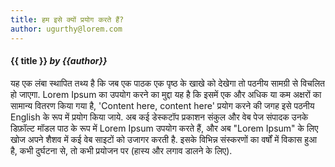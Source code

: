 ```yaml
---
title: हम इसे क्यों प्रयोग करते हैं?
author: ugurthy@lorem.com
---
```


#### {{  title }} *by {{author}}*

यह एक लंबा स्थापित तथ्य है कि जब एक पाठक एक पृष्ठ के खाखे को देखेगा तो पठनीय सामग्री से विचलित हो जाएगा. Lorem Ipsum का उपयोग करने का मुद्दा यह है कि इसमें एक और अधिक या कम अक्षरों का सामान्य वितरण किया गया है, 'Content here, content here' प्रयोग करने की जगह इसे पठनीय English के रूप में प्रयोग किया जाये. अब कई डेस्कटॉप प्रकाशन संकुल और वेब पेज संपादक उनके डिफ़ॉल्ट मॉडल पाठ के रूप में Lorem Ipsum उपयोग करते हैं, और अब "Lorem Ipsum" के लिए खोज अपने शैशव में कई वेब साइटों को उजागर करती है. इसके विभिन्न संस्करणों का वर्षों में विकास हुआ है, कभी दुर्घटना से, तो कभी प्रयोजन पर (हास्य और लगाव डालने के लिए).
